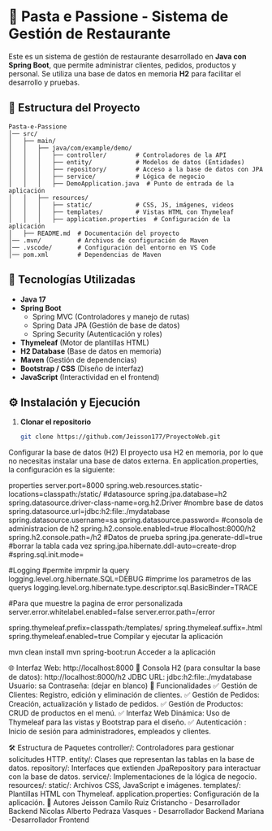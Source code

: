 # 🍝 Pasta e Passione - Sistema de Gestión de Restaurante

Este es un sistema de gestión de restaurante desarrollado en **Java con Spring Boot**, que permite administrar clientes, pedidos, productos y personal. Se utiliza una base de datos en memoria **H2** para facilitar el desarrollo y pruebas.

## 📁 Estructura del Proyecto

```plaintext
Pasta-e-Passione
│── src/
│   ├── main/
│   │   ├── java/com/example/demo/
│   │   │   ├── controller/        # Controladores de la API
│   │   │   ├── entity/            # Modelos de datos (Entidades)
│   │   │   ├── repository/        # Acceso a la base de datos con JPA
│   │   │   ├── service/           # Lógica de negocio
│   │   │   ├── DemoApplication.java  # Punto de entrada de la aplicación
│   │   ├── resources/
│   │   │   ├── static/            # CSS, JS, imágenes, videos
│   │   │   ├── templates/         # Vistas HTML con Thymeleaf
│   │   │   ├── application.properties  # Configuración de la aplicación
│   ├── README.md  # Documentación del proyecto
│── .mvn/          # Archivos de configuración de Maven
│── .vscode/       # Configuración del entorno en VS Code
│── pom.xml        # Dependencias de Maven
```

## 🚀 Tecnologías Utilizadas

- **Java 17**
- **Spring Boot**
  - Spring MVC (Controladores y manejo de rutas)
  - Spring Data JPA (Gestión de base de datos)
  - Spring Security (Autenticación y roles)
- **Thymeleaf** (Motor de plantillas HTML)
- **H2 Database** (Base de datos en memoria)
- **Maven** (Gestión de dependencias)
- **Bootstrap / CSS** (Diseño de interfaz)
- **JavaScript** (Interactividad en el frontend)

## ⚙️ Instalación y Ejecución

1. **Clonar el repositorio**
   ```bash
   git clone https://github.com/Jeisson177/ProyectoWeb.git
Configurar la base de datos (H2)
El proyecto usa H2 en memoria, por lo que no necesitas instalar una base de datos externa. En application.properties, la configuración es la siguiente:

properties
server.port=8000
spring.web.resources.static-locations=classpath:/static/
#datasource
spring.jpa.database=h2
spring.datasource.driver-class-name=org.h2.Driver
#nombre base de datos
spring.datasource.url=jdbc:h2:file:./mydatabase
spring.datasource.username=sa
spring.datasource.password=
#consola de administracion de h2
spring.h2.console.enabled=true
#localhost:8000/h2
spring.h2.console.path=/h2
#Datos de prueba
spring.jpa.generate-ddl=true
#borrar la tabla cada vez
spring.jpa.hibernate.ddl-auto=create-drop
#spring.sql.init.mode=

#Logging
#permite imrpmir la query
logging.level.org.hibernate.SQL=DEBUG
#imprime los parametros de las querys
logging.level.org.hibernate.type.descriptor.sql.BasicBinder=TRACE

#Para que muestre la pagina de error personalizada
server.error.whitelabel.enabled=false
server.error.path=/error

spring.thymeleaf.prefix=classpath:/templates/
spring.thymeleaf.suffix=.html
spring.thymeleaf.enabled=true
Compilar y ejecutar la aplicación


mvn clean install
mvn spring-boot:run
Acceder a la aplicación

🌐 Interfaz Web: http://localhost:8000
📂 Consola H2 (para consultar la base de datos): http://localhost:8000/h2
JDBC URL: jdbc:h2:file:./mydatabase
Usuario: sa
Contraseña: (dejar en blanco)
📌 Funcionalidades
✅ Gestión de Clientes: Registro, edición y eliminación de clientes.
✅ Gestión de Pedidos: Creación, actualización y listado de pedidos.
✅ Gestión de Productos: CRUD de productos en el menú.
✅ Interfaz Web Dinámica: Uso de Thymeleaf para las vistas y Bootstrap para el diseño.
✅ Autenticación : Inicio de sesión para administradores, empleados y clientes.

🛠 Estructura de Paquetes
controller/: Controladores para gestionar solicitudes HTTP.
entity/: Clases que representan las tablas en la base de datos.
repository/: Interfaces que extienden JpaRepository para interactuar con la base de datos.
service/: Implementaciones de la lógica de negocio.
resources/:
static/: Archivos CSS, JavaScript e imágenes.
templates/: Plantillas HTML con Thymeleaf.
application.properties: Configuración de la aplicación.
📜 Autores
Jeisson Camilo Ruiz Cristancho - Desarrollador Backend
Nicolas Alberto Pedraza Vasques - Desarrollador Backend
Mariana -Desarrollador Frontend